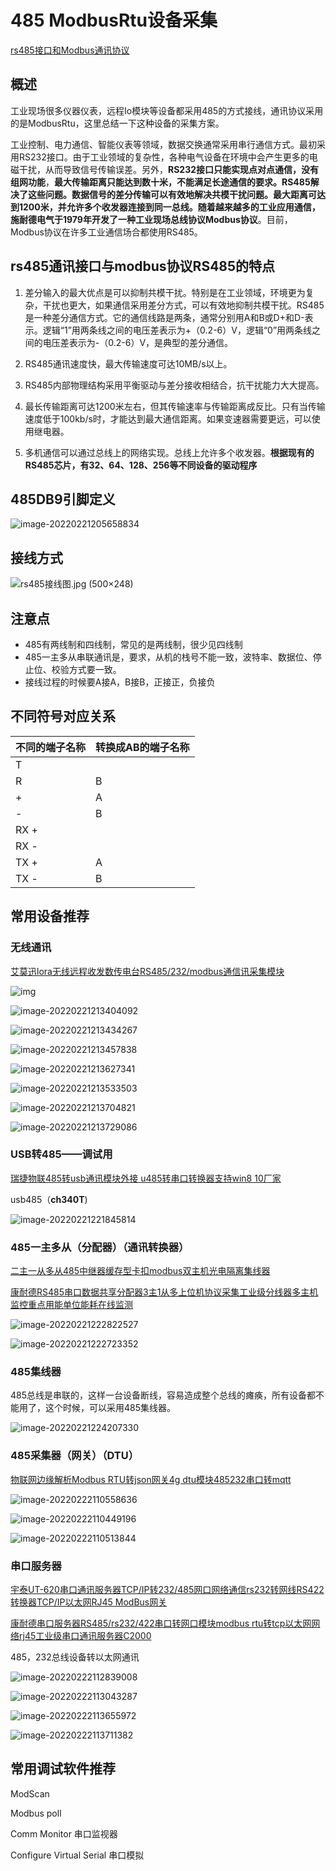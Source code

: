 # 485 ModbusRtu设备采集

[rs485接口和Modbus通讯协议](https://www.arsend.com/news/question/128.html)

## 概述

​		工业现场很多仪器仪表，远程Io模块等设备都采用485的方式接线，通讯协议采用的是ModbusRtu，这里总结一下这种设备的采集方案。

​		工业控制、电力通信、智能仪表等领域，数据交换通常采用串行通信方式。最初采用RS232接口。由于工业领域的复杂性，各种电气设备在环境中会产生更多的电磁干扰，从而导致信号传输误差。另外，**RS232接口只能实现点对点通信，没有组网功能**，**最大传输距离只能达到数十米，**不能满足长途通信的要求。**RS485**解决了这些问题。数据信号的差分传输可以有效地解决共模干扰问题。**最大距离可达到1200米，并允许多个收发器连接到同一总线。**随着越来越多的工业应用通信，**施耐德电气**于1979年**开发了**一种**工业现场总线协议Modbus协议**。目前，Modbus协议在许多工业通信场合都使用RS485。

## rs485通讯接口与modbus协议RS485的特点

1.    差分输入的最大优点是可以抑制共模干扰。特别是在工业领域，环境更为复杂，干扰也更大，如果通信采用差分方式，可以有效地抑制共模干扰。RS485是一种差分通信方式。它的通信线路是两条，通常分别用A和B或D+和D-表示。逻辑“1”用两条线之间的电压差表示为+（0.2-6）V，逻辑“0”用两条线之间的电压差表示为-（0.2-6）V，是典型的差分通信。

2.    RS485通讯速度快，最大传输速度可达10MB/s以上。

3.    RS485内部物理结构采用平衡驱动与差分接收相结合，抗干扰能力大大提高。

4.    最长传输距离可达1200米左右，但其传输速率与传输距离成反比。只有当传输速度低于100kb/s时，才能达到最大通信距离。如果变速器需要更远，可以使用继电器。

5. 多机通信可以通过总线上的网络实现。总线上允许多个收发器。**根据现有的RS485芯片，有32、64、128、256等不同设备的驱动程序**

## 485DB9引脚定义

![image-20220221205658834](Imag/image-20220221205658834.png)

## 接线方式

![rs485接线图.jpg (500×248)](Imag/rs485接线图.jpg)



## 注意点

- 485有两线制和四线制，常见的是两线制，很少见四线制
- 485一主多从串联通讯是，要求，从机的栈号不能一致，波特率、数据位、停止位、校验方式要一致。
- 接线过程的时候要A接A，B接B，正接正，负接负

## 不同符号对应关系

| 不同的端子名称 | 转换成AB的端子名称 |
| -------------- | ------------------ |
| T              |                    |
| R              | B                  |
| +              | A                  |
| -              | B                  |
| RX +           |                    |
| RX -           |                    |
| TX +           | A                  |
| TX -           | B                  |

## 常用设备推荐

### 无线通讯

[艾莫迅lora无线远程收发数传电台RS485/232/modbus通信讯采集模块](https://item.taobao.com/item.htm?id=622077550673)

![img](Imag/O1CN010eqdef1aIC0OghBSY_!!15813306.jpg)

![image-20220221213404092](Imag/image-20220221213404092.png)

![image-20220221213434267](Imag/image-20220221213434267.png)

![image-20220221213457838](Imag/image-20220221213457838.png)

![image-20220221213627341](Imag/image-20220221213627341.png)

![image-20220221213533503](Imag/image-20220221213533503.png)

![image-20220221213704821](Imag/image-20220221213704821.png)

![image-20220221213729086](Imag/image-20220221213729086.png)

### USB转485——调试用

[瑞捷物联485转usb通讯模块外接 u485转串口转换器支持win8 10厂家](https://item.taobao.com/item.htm?id=18760225092)

usb485（**ch340T**) 

![image-20220221221845814](Imag/image-20220221221845814.png)

### 485一主多从（分配器）（通讯转换器）

[二主一从多从485中继器缓存型卡扣modbus双主机光电隔离集线器](https://item.taobao.com/item.htm?id=668212449030)

[康耐德RS485串口数据共享分配器3主1从多上位机协议采集工业级分线器多主机监控重点用能单位能耗在线监测](https://detail.tmall.com/item.htm?id=582881480378)

![image-20220221222822527](Imag/image-20220221222822527.png)

![image-20220221222723352](Imag/image-20220221222723352.png)

### 485集线器

485总线是串联的，这样一台设备断线，容易造成整个总线的瘫痪，所有设备都不能用了，这个时候，可以采用485集线器。

![image-20220221224207330](Imag/image-20220221224207330.png)

### 485采集器（网关）（DTU）

[物联网边缘解析Modbus RTU转json网关4g dtu模块485232串口转mqtt](https://item.taobao.com/item.htm?id=642735564305)

![image-20220222110558636](Imag/image-20220222110558636.png)

![image-20220222110449196](Imag/image-20220222110449196.png)

![image-20220222110513844](Imag/image-20220222110513844.png)

### 串口服务器

[宇泰UT-620串口通讯服务器TCP/IP转232/485网口网络通信rs232转网线RS422转换器TCP/IP以太网RJ45 ModBus网关](https://detail.tmall.com/item.htm?id=27213396777)

[康耐德串口服务器RS485/rs232/422串口转网口模块modbus rtu转tcp以太网网络rj45工业级串口通讯服务器C2000](https://detail.tmall.com/item.htm?id=649838838505)

485，232总线设备转以太网通讯

![image-20220222112839008](Imag/image-20220222112839008.png)

![image-20220222113043287](Imag/image-20220222113043287.png)

![image-20220222113655972](Imag/image-20220222113655972.png)

![image-20220222113711382](Imag/image-20220222113711382.png)

## 常用调试软件推荐

ModScan	

Modbus poll

Comm Monitor	串口监视器

Configure Virtual Serial		串口模拟

